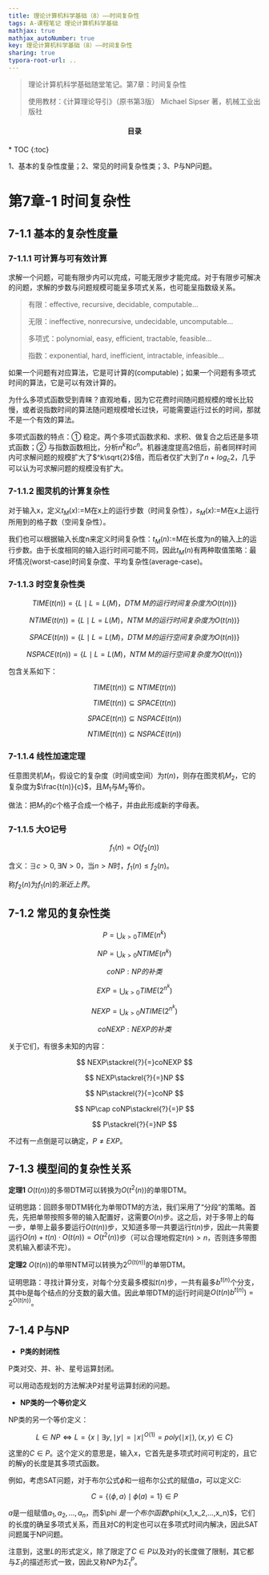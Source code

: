 ```yaml
---
title: 理论计算机科学基础（8）——时间复杂性
tags: A-课程笔记 理论计算机科学基础
mathjax: true
mathjax_autoNumber: true
key: 理论计算机科学基础（8）——时间复杂性
sharing: true
typora-root-url: ..
---
```


> 理论计算机科学基础随堂笔记。第7章：时间复杂性
> 
> 使用教材：《计算理论导引》（原书第3版）  Michael Sipser 著，机械工业出版社

<!--more-->

<h4><center><b>目录</b></center></h4>
* TOC
{:toc}

1、基本的复杂性度量；2、常见的时间复杂性类；3、P与NP问题。

# 第7章-1 时间复杂性

## 7-1.1 基本的复杂性度量

### 7-1.1.1 可计算与可有效计算

求解一个问题，可能有限步内可以完成，可能无限步才能完成。对于有限步可解决的问题，求解的步数与问题规模可能呈多项式关系，也可能呈指数级关系。

> 有限：effective, recursive, decidable, computable...
> 
> 无限：ineffective, nonrecursive, undecidable, uncomputable...
> 
> 多项式：polynomial, easy, efficient, tractable, feasible...
> 
> 指数：exponential, hard, inefficient, intractable, infeasible...

如果一个问题有对应算法，它是可计算的(computable)；如果一个问题有多项式时间的算法，它是可以有效计算的。

为什么多项式函数受到青睐？直观地看，因为它花费时间随问题规模的增长比较慢，或者说指数时间的算法随问题规模增长过快，可能需要运行过长的时间，那就不是一个有效的算法。

多项式函数的特点：① 稳定。两个多项式函数求和、求积、做复合之后还是多项式函数；② 与指数函数相比，分析$n^k$和$c^n$。机器速度提高2倍后，前者同样时间内可求解问题的规模扩大了$^k\sqrt{2}$倍，而后者仅扩大到了$n+log_c2$，几乎可以认为可求解问题的规模没有扩大。

### 7-1.1.2 图灵机的计算复杂性

对于输入x，定义$t_M(x):=$M在x上的运行步数（时间复杂性），$s_M(x):=$M在x上运行所用到的格子数（空间复杂性）。

我们也可以根据输入长度n来定义时间复杂性：$t_M(n):=$M在长度为n的输入上的运行步数。由于长度相同的输入运行时间可能不同，因此$t_M(n)$有两种取值策略：最坏情况(worst-case)时间复杂度、平均复杂性(average-case)。

### 7-1.1.3 时空复杂性类

$$
TIME(t(n)) = \left\{L\mid L=L(M)，DTM\ M的运行时间复杂度为O(t(n))\right\}
$$

$$
NTIME(t(n)) = \left\{L\mid L=L(M)，NTM\ M的运行时间复杂度为O(t(n))\right\}
$$

$$
SPACE(t(n)) = \left\{L\mid L=L(M)，DTM\ M的运行空间复杂度为O(t(n))\right\}
$$

$$
NSPACE(t(n)) = \left\{L\mid L=L(M)，NTM\ M的运行空间复杂度为O(t(n))\right\}
$$

包含关系如下：

$$TIME(t(n))\subseteq NTIME(t(n))$$

$$TIME(t(n))\subseteq SPACE(t(n))$$

$$SPACE(t(n))\subseteq NSPACE(t(n))$$

$$NTIME(t(n))\subseteq NSPACE(t(n))$$

### 7-1.1.4 线性加速定理

任意图灵机$M_1$，假设它的复杂度（时间或空间）为$t(n)$，则存在图灵机$M_2$，它的复杂度为$\frac{t(n)}{c}$，且$M_1$与$M_2$等价。

做法：把$M_1$的$c$个格子合成一个格子，并由此形成新的字母表。

### 7-1.1.5 大O记号

$$
f_1(n)=O\big(f_2(n)\big)
$$

含义：$\exists c>0,\exists N>0$，当$n>N$时，$f_1(n)\leq f_2(n)$。

称$f_2(n)$为$f_1(n)$的*渐近上界*。

## 7-1.2 常见的复杂性类

$$
P=\bigcup_{k>0}TIME(n^k)
$$

$$
NP=\bigcup_{k>0}NTIME(n^k)
$$

$$
coNP:NP的补类
$$

$$
EXP=\bigcup_{k>0}TIME\big(2^{n^k}\big)
$$

$$
NEXP=\bigcup_{k>0}NTIME\big(2^{n^k}\big)
$$

$$
coNEXP:NEXP的补类
$$

关于它们，有很多未知的内容：

$$
NEXP\stackrel{?}{=}coNEXP
$$

$$
NEXP\stackrel{?}{=}NP
$$

$$
NP\stackrel{?}{=}coNP
$$

$$
NP\cap coNP\stackrel{?}{=}P
$$

$$
P\stackrel{?}{=}NP
$$

不过有一点倒是可以确定，$P\neq EXP$。

## 7-1.3 模型间的复杂性关系

**定理1** $O(t(n))$的多带DTM可以转换为$O(t^2(n))$的单带DTM。

证明思路：回顾多带DTM转化为单带DTM的方法，我们采用了“分段”的策略。首先，先把单带按照多带的输入配置好，这需要$O(n)$步。这之后，对于多带上的每一步，单带上最多要运行$O(t(n))$步，又知道多带一共要运行$t(n)$步，因此一共需要运行$O(n)+t(n)\cdot O(t(n))=O(t^2(n))$步（可以合理地假定$t(n)>n$，否则连多带图灵机输入都读不完）。

**定理2** $O(t(n))$的单带NTM可以转换为$2^{O(t(n))}$的单带DTM。

证明思路：寻找计算分支，对每个分支最多模拟$t(n)$步，一共有最多$b^{t(n)}$个分支，其中b是每个结点的分支数的最大值。因此单带DTM的运行时间是$O(t(n)b^{t(n)})=2^{O(t(n))}$。

## 7-1.4 P与NP

- **P类的封闭性**

P类对交、并、补、星号运算封闭。

可以用动态规划的方法解决P对星号运算封闭的问题。

- **NP类的一个等价定义**

NP类的另一个等价定义：

$$
L\in NP\Leftrightarrow L=\left\{x\mid \exists y, \mid y\mid =\mid x\mid ^{O(1)}=poly(\mid x\mid ),\langle x,y\rangle \in C\right\}
$$

这里的$C\in P$。这个定义的意思是，输入x，它首先是多项式时间可判定的，且它的解y的长度是其多项式函数。

例如，考虑SAT问题，对于布尔公式$\phi$和一组布尔公式的赋值$a$，可以定义C:

$$
C=\left\{\langle \phi,a \rangle \mid \phi(a)=1\right\}\in P
$$

$a$是一组赋值$a_1,a_2,...,a_n$，而$\phi $是一个布尔函数$\phi(x_1,x_2,...,x_n)$，它们的长度的确呈多项式关系，而且对C的判定也可以在多项式时间内解决，因此SAT问题属于NP问题。

注意到，这里$L$的形式定义，除了限定了$C\in P$以及对y的长度做了限制，其它都与$\Sigma_1$的描述形式一致，因此又称NP为$\Sigma_1^P$。

